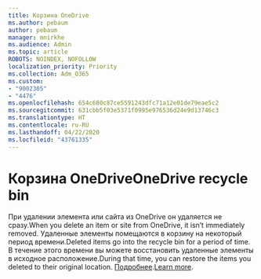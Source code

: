 ```yaml
---
title: Корзина OneDrive
ms.author: pebaum
author: pebaum
manager: mnirkhe
ms.audience: Admin
ms.topic: article
ROBOTS: NOINDEX, NOFOLLOW
localization_priority: Priority
ms.collection: Adm_O365
ms.custom:
- "9002305"
- "4476"
ms.openlocfilehash: 654c680c87ce5591243dfc71a12e01de79eae5c2
ms.sourcegitcommit: 631cbb5f03e5371f0995e976536d24e9d13746c3
ms.translationtype: HT
ms.contentlocale: ru-RU
ms.lasthandoff: 04/22/2020
ms.locfileid: "43761335"
---
```

# <a name="onedrive-recycle-bin"></a><span data-ttu-id="f44d1-102">Корзина OneDrive</span><span class="sxs-lookup"><span data-stu-id="f44d1-102">OneDrive recycle bin</span></span>

<span data-ttu-id="f44d1-103">При удалении элемента или сайта из OneDrive он удаляется не сразу.</span><span class="sxs-lookup"><span data-stu-id="f44d1-103">When you delete an item or site from OneDrive, it isn’t immediately removed.</span></span> <span data-ttu-id="f44d1-104">Удаленные элементы помещаются в корзину на некоторый период времени.</span><span class="sxs-lookup"><span data-stu-id="f44d1-104">Deleted items go into the recycle bin for a period of time.</span></span> <span data-ttu-id="f44d1-105">В течение этого времени вы можете восстановить удаленные элементы в исходное расположение.</span><span class="sxs-lookup"><span data-stu-id="f44d1-105">During that time, you can restore the items you deleted to their original location.</span></span> <span data-ttu-id="f44d1-106">[Подробнее](https://support.office.com/article/restore-deleted-files-or-folders-in-onedrive-949ada80-0026-4db3-a953-c99083e6a84f?ui=en-US&rs=en-US&ad=US).</span><span class="sxs-lookup"><span data-stu-id="f44d1-106">[Learn more](https://support.office.com/article/restore-deleted-files-or-folders-in-onedrive-949ada80-0026-4db3-a953-c99083e6a84f?ui=en-US&rs=en-US&ad=US).</span></span>
